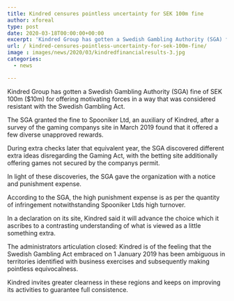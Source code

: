 ```yaml
---
title: Kindred censures pointless uncertainty for SEK 100m fine
author: xforeal 
type: post
date: 2020-03-18T00:00:00+00:00
excerpt: 'Kindred Group has gotten a Swedish Gambling Authority (SGA) fine of SEK 100m ($10m) for offering impetuses in a way that was regarded rebellious with the Swedish Gambling Act '
url: / kindred-censures-pointless-uncertainty-for-sek-100m-fine/
image : images/news/2020/03/kindredfinancialresults-3.jpg
categories:
  - news

---
```

Kindred Group has gotten a Swedish Gambling Authority (SGA) fine of SEK 100m ($10m) for offering motivating forces in a way that was considered resistant with the Swedish Gambling Act. 

The SGA granted the fine to Spooniker Ltd, an auxiliary of Kindred, after a survey of the gaming companys site in March 2019 found that it offered a few diverse unapproved rewards. 

During extra checks later that equivalent year, the SGA discovered different extra ideas disregarding the Gaming Act, with the betting site additionally offering games not secured by the companys permit. 

In light of these discoveries, the SGA gave the organization with a notice and punishment expense. 

According to the SGA, the high punishment expense is as per the quantity of infringement notwithstanding Spooniker Ltds high turnover. 

In a declaration on its site, Kindred said it will advance the choice which it ascribes to a contrasting understanding of what is viewed as a little something extra. 

The administrators articulation closed: Kindred is of the feeling that the Swedish Gambling Act embraced on 1 January 2019 has been ambiguous in territories identified with business exercises and subsequently making pointless equivocalness. 

Kindred invites greater clearness in these regions and keeps on improving its activities to guarantee full consistence.